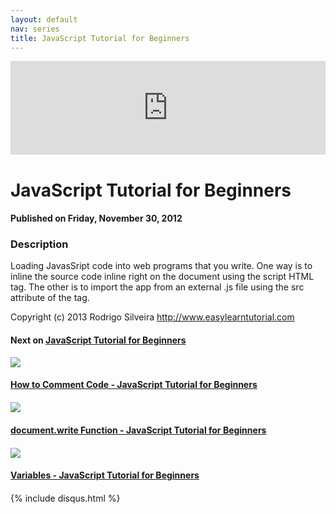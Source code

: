 ```yaml
---
layout: default
nav: series
title: JavaScript Tutorial for Beginners
---
```


<div class="container">
    <div class="row mt grid">
        <div class="mt"></div>
        <div class="row" style="margin-bottom: 20px;">
            <div class="col-sm-push-1 col-sm-10 col-md-push-2 col-md-8">
                <div class="video-container">
                    <iframe width="100%" src="https://www.youtube.com/embed/mmbQekaQAYs" frameborder="0" allowfullscreen></iframe>
                </div>
            </div>
            <div class="clearfix"></div>
            <div class="col-md-8">
                <h1>JavaScript Tutorial for Beginners</h1>
                <h4>Published on Friday, November 30, 2012</h4>
                <h3>Description</h3>
                <p>Loading JavasSript code into web programs that you write. One way is to inline the source code inline right on the document using the script HTML tag. The other is to import the app from an external .js file using the src attribute of the tag.

Copyright (c) 2013 Rodrigo Silveira http://www.easylearntutorial.com</p>
            </div>
            <div class="col-md-4">
                <h4>Next on <a href="/series/javascript-tutorial-for-beginners">JavaScript Tutorial for Beginners</a></h4><div class="row" style="margin-bottom: 20px">
            <div class="col-md-6">
                <a href="/series/javascript-tutorial-for-beginners/how-to-comment-code-javascript-tutorial-for-beginners">
                    <img src="/img/blank.gif" data-echo="https://i.ytimg.com/vi/0ytpp7Minc4/hqdefault.jpg" class="img-responsive" />
                </a>
            </div>
            <div class="col-md-6">
                <h4>
                    <a href="/series/javascript-tutorial-for-beginners/how-to-comment-code-javascript-tutorial-for-beginners">How to Comment Code - JavaScript Tutorial for Beginners</a>
                </h4>
            </div>
        </div><div class="row" style="margin-bottom: 20px">
            <div class="col-md-6">
                <a href="/series/javascript-tutorial-for-beginners/document-write-function-javascript-tutorial-for-beginners">
                    <img src="/img/blank.gif" data-echo="https://i.ytimg.com/vi/whS3lulNwqU/hqdefault.jpg" class="img-responsive" />
                </a>
            </div>
            <div class="col-md-6">
                <h4>
                    <a href="/series/javascript-tutorial-for-beginners/document-write-function-javascript-tutorial-for-beginners">document.write Function - JavaScript Tutorial for Beginners</a>
                </h4>
            </div>
        </div><div class="row" style="margin-bottom: 20px">
            <div class="col-md-6">
                <a href="/series/javascript-tutorial-for-beginners/variables-javascript-tutorial-for-beginners">
                    <img src="/img/blank.gif" data-echo="https://i.ytimg.com/vi/TlrbYH8zo18/hqdefault.jpg" class="img-responsive" />
                </a>
            </div>
            <div class="col-md-6">
                <h4>
                    <a href="/series/javascript-tutorial-for-beginners/variables-javascript-tutorial-for-beginners">Variables - JavaScript Tutorial for Beginners</a>
                </h4>
            </div>
        </div>
            </div>
            <div class="col-md-8">
                {% include disqus.html %}
            </div>
        </div>
    </div>
    <div class="row mt grid"></div>
</div>
